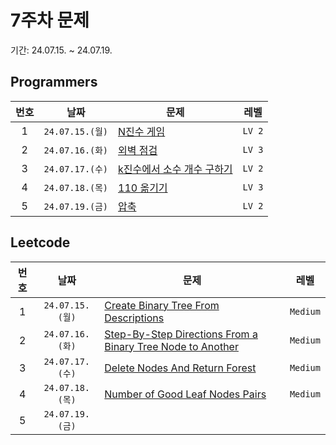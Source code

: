 # 7주차 문제

기간: 24.07.15. ~ 24.07.19.

## Programmers

| 번호  |      날짜       | 문제                                                                                          |  레벨  |
| :---: | :-------------: | --------------------------------------------------------------------------------------------- | :----: |
|   1   | `24.07.15.(월)` | [N진수 게임](https://school.programmers.co.kr/learn/courses/30/lessons/17687)                 | `LV 2` |
|   2   | `24.07.16.(화)` | [외벽 점검](https://school.programmers.co.kr/learn/courses/30/lessons/60062)                  | `LV 3` |
|   3   | `24.07.17.(수)` | [k진수에서 소수 개수 구하기](https://school.programmers.co.kr/learn/courses/30/lessons/92335) | `LV 2` |
|   4   | `24.07.18.(목)` | [110 옮기기](https://school.programmers.co.kr/learn/courses/30/lessons/77886)                 | `LV 3` |
|   5   | `24.07.19.(금)` | [압축](https://school.programmers.co.kr/learn/courses/30/lessons/17684)                       | `LV 2` |

## Leetcode

| 번호  |      날짜       | 문제                                                                                                                                                                                                        |   레벨   |
| :---: | :-------------: | ----------------------------------------------------------------------------------------------------------------------------------------------------------------------------------------------------------- | :------: |
|   1   | `24.07.15.(월)` | [Create Binary Tree From Descriptions](https://leetcode.com/problems/create-binary-tree-from-descriptions/description/?envType=daily-question&envId=2024-07-15)                                             | `Medium` |
|   2   | `24.07.16.(화)` | [Step-By-Step Directions From a Binary Tree Node to Another](https://leetcode.com/problems/step-by-step-directions-from-a-binary-tree-node-to-another/description/?envType=daily-question&envId=2024-07-16) | `Medium` |
|   3   | `24.07.17.(수)` | [Delete Nodes And Return Forest](https://leetcode.com/problems/delete-nodes-and-return-forest/description/?envType=daily-question&envId=2024-07-17)                                                         | `Medium` |
|   4   | `24.07.18.(목)` | [Number of Good Leaf Nodes Pairs](https://leetcode.com/problems/number-of-good-leaf-nodes-pairs/description/?envType=daily-question&envId=2024-07-18)                                                       | `Medium` |
|   5   | `24.07.19.(금)` |                                                                                                                                                                                                             |          |
